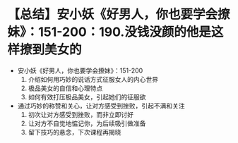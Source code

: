 # 【总结】安小妖《好男人，你也要学会撩妹》：151-200：190.没钱没颜的他是这样撩到美女的

-   安小妖《好男人，你也要学会撩妹》：151-200
    1.  介绍如何用巧妙的说话方式征服女人的内心世界
    2.  极品美女的自信和心理特点
    3.  如何有效打压极品美女，引起她们的征服欲
-   通过巧妙的称赞和关心，让对方感受到挫败，引起不满和关注
    1.  初次让对方感受到挫败，而非立即讨好
    2.  让对方不自觉地惦记你，为后续吸引做准备
    3.  留下技巧的悬念，下次课程再揭晓
